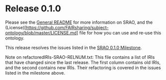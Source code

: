 # Release 0.1.0

Please see the [General README](https://github.com/FAIRsharing/subject-ontology/blob/master/README.md) for 
more information on SRAO, and the (License)[https://github.com/FAIRsharing/subject-ontology/blob/master/LICENSE.md] file
for how you can use and re-use this ontology.

This release resolves the issues listed in the 
[SRAO 0.1.0 Milestone](https://github.com/FAIRsharing/subject-ontology/milestone/1).

Note on refactoredIRIs-SRAO-RELNUM.txt: This file contains a list of IRIs that have changed since the last release. The first column contains old IRIs, and the second contains new IRIs. Their refactoring is covered in the issues listed in the milestone above.
